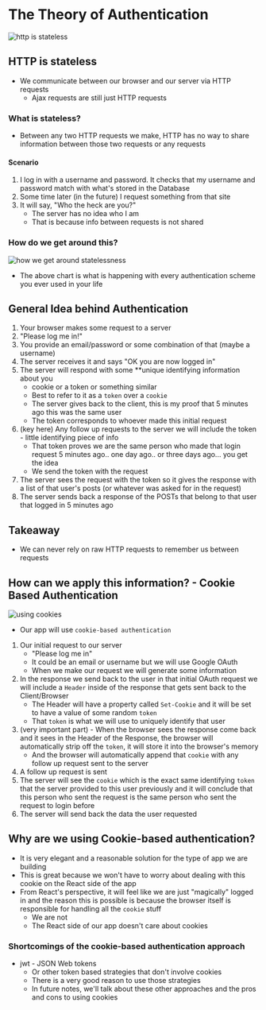 # The Theory of Authentication
![http is stateless](https://i.imgur.com/oRKEkh2.png)

## HTTP is stateless
* We communicate between our browser and our server via HTTP requests
    - Ajax requests are still just HTTP requests

### What is stateless?
* Between any two HTTP requests we make, HTTP has no way to share information between those two requests or any requests

#### Scenario
1. I log in with a username and password. It checks that my username and password match with what's stored in the Database
2. Some time later (in the future) I request something from that site
3. It will say, "Who the heck are you?"
    * The server has no idea who I am
    * That is because info between requests is not shared

### How do we get around this?
![how we get around statelessness](https://i.imgur.com/3kZTBvL.png)

* The above chart is what is happening with every authentication scheme you ever used in your life

## General Idea behind Authentication
1. Your browser makes some request to a server
2. "Please log me in!"
3. You provide an email/password or some combination of that (maybe a username)
4. The server receives it and says "OK you are now logged in"
5. The server will respond with some **unique identifying information about you
    * cookie or a token or something similar
    * Best to refer to it as a `token` over a `cookie`
    * The server gives back to the client, this is my proof that 5 minutes ago this was the same user
    * The token corresponds to whoever made this initial request
6. (key here) Any follow up requests to the server we will include the token - little identifying piece of info
    * That token proves we are the same person who made that login request 5 minutes ago.. one day ago.. or three days ago... you get the idea
    * We send the token with the request
7. The server sees the request with the token so it gives the response with a list of that user's posts (or whatever was asked for in the request)
8. The server sends back a response of the POSTs that belong to that user that logged in 5 minutes ago

## Takeaway
* We can never rely on raw HTTP requests to remember us between requests

## How can we apply this information? - Cookie Based Authentication
![using cookies](https://i.imgur.com/evsYerR.png)

* Our app will use `cookie-based authentication`

1. Our initial request to our server
    * "Please log me in"
    * It could be an email or username but we will use Google OAuth
    * When we make our request we will generate some information
2. In the response we send back to the user in that initial OAuth request we will include a `Header` inside of the response that gets sent back to the Client/Browser
    * The Header will have a property called `Set-Cookie` and it will be set to have a value of some random `token`
    * That `token` is what we will use to uniquely identify that user
3. (very important part) - When the browser sees the response come back and it sees in the Header of the Response, the browser will automatically strip off the `token`, it will store it into the browser's memory
    * And the browser will automatically append that `cookie` with any follow up request sent to the server
4. A follow up request is sent
5. The server will see the `cookie` which is the exact same identifying `token` that the server provided to this user previously and it will conclude that this person who sent the request is the same person who sent the request to login before
6. The server will send back the data the user requested

## Why are we using Cookie-based authentication?
* It is very elegant and a reasonable solution for the type of app we are building
* This is great because we won't have to worry about dealing with this cookie on the React side of the app
* From React's perspective, it will feel like we are just "magically" logged in and the reason this is possible is because the browser itself is responsible for handling all the `cookie` stuff
    - We are not
    - The React side of our app doesn't care about cookies

### Shortcomings of the cookie-based authentication approach
* jwt - JSON Web tokens
    - Or other token based strategies that don't involve cookies
    - There is a very good reason to use those strategies
    - In future notes, we'll talk about these other approaches and the pros and cons to using cookies 







